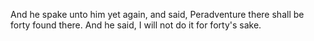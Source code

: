And he spake unto him yet again, and said, Peradventure there shall be forty found there. And he said, I will not do it for forty's sake.
